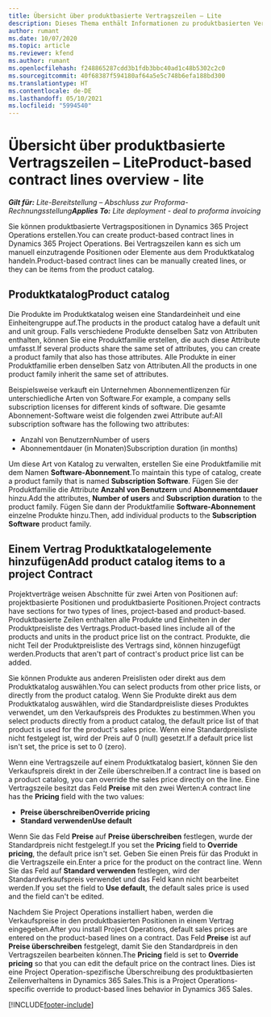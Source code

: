 ```yaml
---
title: Übersicht über produktbasierte Vertragszeilen – Lite
description: Dieses Thema enthält Informationen zu produktbasierten Vertragszeilen.
author: rumant
ms.date: 10/07/2020
ms.topic: article
ms.reviewer: kfend
ms.author: rumant
ms.openlocfilehash: f248865287cdd3b1fdb3bbc40ad1c48b5302c2c0
ms.sourcegitcommit: 40f68387f594180af64a5e5c748b6efa188bd300
ms.translationtype: HT
ms.contentlocale: de-DE
ms.lasthandoff: 05/10/2021
ms.locfileid: "5994540"
---
```

# <a name="product-based-contract-lines-overview---lite"></a><span data-ttu-id="3cb68-103">Übersicht über produktbasierte Vertragszeilen – Lite</span><span class="sxs-lookup"><span data-stu-id="3cb68-103">Product-based contract lines overview - lite</span></span>

<span data-ttu-id="3cb68-104">_**Gilt für:** Lite-Bereitstellung – Abschluss zur Proforma-Rechnungsstellung_</span><span class="sxs-lookup"><span data-stu-id="3cb68-104">_**Applies To:** Lite deployment - deal to proforma invoicing_</span></span>

<span data-ttu-id="3cb68-105">Sie können produktbasierte Vertragspositionen in Dynamics 365 Project Operations erstellen.</span><span class="sxs-lookup"><span data-stu-id="3cb68-105">You can create product-based contract lines in Dynamics 365 Project Operations.</span></span> <span data-ttu-id="3cb68-106">Bei Vertragszeilen kann es sich um manuell einzutragende Positionen oder Elemente aus dem Produktkatalog handeln.</span><span class="sxs-lookup"><span data-stu-id="3cb68-106">Product-based contract lines can be manually created lines, or they can be items from the product catalog.</span></span>

## <a name="product-catalog"></a><span data-ttu-id="3cb68-107">Produktkatalog</span><span class="sxs-lookup"><span data-stu-id="3cb68-107">Product catalog</span></span>

<span data-ttu-id="3cb68-108">Die Produkte im Produktkatalog weisen eine Standardeinheit und eine Einheitengruppe auf.</span><span class="sxs-lookup"><span data-stu-id="3cb68-108">The products in the product catalog have a default unit and unit group.</span></span> <span data-ttu-id="3cb68-109">Falls verschiedene Produkte denselben Satz von Attributen enthalten, können Sie eine Produktfamilie erstellen, die auch diese Attribute umfasst.</span><span class="sxs-lookup"><span data-stu-id="3cb68-109">If several products share the same set of attributes, you can create a product family that also has those attributes.</span></span> <span data-ttu-id="3cb68-110">Alle Produkte in einer Produktfamilie erben denselben Satz von Attributen.</span><span class="sxs-lookup"><span data-stu-id="3cb68-110">All the products in one product family inherit the same set of attributes.</span></span>

<span data-ttu-id="3cb68-111">Beispielsweise verkauft ein Unternehmen Abonnementlizenzen für unterschiedliche Arten von Software.</span><span class="sxs-lookup"><span data-stu-id="3cb68-111">For example, a company sells subscription licenses for different kinds of software.</span></span> <span data-ttu-id="3cb68-112">Die gesamte Abonnement-Software weist die folgenden zwei Attribute auf:</span><span class="sxs-lookup"><span data-stu-id="3cb68-112">All subscription software has the following two attributes:</span></span>

- <span data-ttu-id="3cb68-113">Anzahl von Benutzern</span><span class="sxs-lookup"><span data-stu-id="3cb68-113">Number of users</span></span>
- <span data-ttu-id="3cb68-114">Abonnementdauer (in Monaten)</span><span class="sxs-lookup"><span data-stu-id="3cb68-114">Subscription duration (in months)</span></span>

<span data-ttu-id="3cb68-115">Um diese Art von Katalog zu verwalten, erstellen Sie eine Produktfamilie mit dem Namen **Software-Abonnement**.</span><span class="sxs-lookup"><span data-stu-id="3cb68-115">To maintain this type of catalog, create a product family that is named **Subscription Software**.</span></span> <span data-ttu-id="3cb68-116">Fügen Sie der Produktfamilie die Attribute **Anzahl von Benutzern** und **Abonnementdauer** hinzu.</span><span class="sxs-lookup"><span data-stu-id="3cb68-116">Add the attributes, **Number of users** and **Subscription duration** to the product family.</span></span> <span data-ttu-id="3cb68-117">Fügen Sie dann der Produktfamilie **Software-Abonnement** einzelne Produkte hinzu.</span><span class="sxs-lookup"><span data-stu-id="3cb68-117">Then, add individual products to the **Subscription Software** product family.</span></span>

## <a name="add-product-catalog-items-to-a-project-contract"></a><span data-ttu-id="3cb68-118">Einem Vertrag Produktkatalogelemente hinzufügen</span><span class="sxs-lookup"><span data-stu-id="3cb68-118">Add product catalog items to a project Contract</span></span>

<span data-ttu-id="3cb68-119">Projektverträge weisen Abschnitte für zwei Arten von Positionen auf: projektbasierte Positionen und produktbasierte Positionen.</span><span class="sxs-lookup"><span data-stu-id="3cb68-119">Project contracts have sections for two types of lines, project-based and product-based.</span></span> <span data-ttu-id="3cb68-120">Produktbasierte Zeilen enthalten alle Produkte und Einheiten in der Produktpreisliste des Vertrags.</span><span class="sxs-lookup"><span data-stu-id="3cb68-120">Product-based lines include all of the products and units in the product price list on the contract.</span></span> <span data-ttu-id="3cb68-121">Produkte, die nicht Teil der Produktpreisliste des Vertrags sind, können hinzugefügt werden.</span><span class="sxs-lookup"><span data-stu-id="3cb68-121">Products that aren't part of contract's product price list can be added.</span></span>

<span data-ttu-id="3cb68-122">Sie können Produkte aus anderen Preislisten oder direkt aus dem Produktkatalog auswählen.</span><span class="sxs-lookup"><span data-stu-id="3cb68-122">You can select products from other price lists, or directly from the product catalog.</span></span> <span data-ttu-id="3cb68-123">Wenn Sie Produkte direkt aus dem Produktkatalog auswählen, wird die Standardpreisliste dieses Produktes verwendet, um den Verkaufspreis des Produktes zu bestimmen.</span><span class="sxs-lookup"><span data-stu-id="3cb68-123">When you select products directly from a product catalog, the default price list of that product is used for the product's sales price.</span></span> <span data-ttu-id="3cb68-124">Wenn eine Standardpreisliste nicht festgelegt ist, wird der Preis auf 0 (null) gesetzt.</span><span class="sxs-lookup"><span data-stu-id="3cb68-124">If a default price list isn't set, the price is set to 0 (zero).</span></span>

<span data-ttu-id="3cb68-125">Wenn eine Vertragszeile auf einem Produktkatalog basiert, können Sie den Verkaufspreis direkt in der Zeile überschreiben.</span><span class="sxs-lookup"><span data-stu-id="3cb68-125">If a contract line is based on a product catalog, you can override the sales price directly on the line.</span></span> <span data-ttu-id="3cb68-126">Eine Vertragszeile besitzt das Feld **Preise** mit den zwei Werten:</span><span class="sxs-lookup"><span data-stu-id="3cb68-126">A contract line has the **Pricing** field with the two values:</span></span>

- <span data-ttu-id="3cb68-127">**Preise überschreiben**</span><span class="sxs-lookup"><span data-stu-id="3cb68-127">**Override pricing**</span></span>
- <span data-ttu-id="3cb68-128">**Standard verwenden**</span><span class="sxs-lookup"><span data-stu-id="3cb68-128">**Use default**</span></span>

<span data-ttu-id="3cb68-129">Wenn Sie das Feld **Preise** auf **Preise überschreiben** festlegen, wurde der Standardpreis nicht festgelegt.</span><span class="sxs-lookup"><span data-stu-id="3cb68-129">If you set the **Pricing** field to **Override pricing**, the default price isn't set.</span></span> <span data-ttu-id="3cb68-130">Geben Sie einen Preis für das Produkt in die Vertragszeile ein.</span><span class="sxs-lookup"><span data-stu-id="3cb68-130">Enter a price for the product on the contract line.</span></span> <span data-ttu-id="3cb68-131">Wenn Sie das Feld auf **Standard verwenden** festlegen, wird der Standardverkaufspreis verwendet und das Feld kann nicht bearbeitet werden.</span><span class="sxs-lookup"><span data-stu-id="3cb68-131">If you set the field to **Use default**, the default sales price is used and the field can't be edited.</span></span>

<span data-ttu-id="3cb68-132">Nachdem Sie Project Operations installiert haben, werden die Verkaufspreise in den produktbasierten Positionen in einem Vertrag eingegeben.</span><span class="sxs-lookup"><span data-stu-id="3cb68-132">After you install Project Operations, default sales prices are entered on the product-based lines on a contract.</span></span> <span data-ttu-id="3cb68-133">Das Feld **Preise** ist auf **Preise überschreiben** festgelegt, damit Sie den Standardpreis in den Vertragszeilen bearbeiten können.</span><span class="sxs-lookup"><span data-stu-id="3cb68-133">The **Pricing** field is set to **Override pricing** so that you can edit the default price on the contract lines.</span></span> <span data-ttu-id="3cb68-134">Dies ist eine Project Operation-spezifische Überschreibung des produktbasierten Zeilenverhaltens in Dynamics 365 Sales.</span><span class="sxs-lookup"><span data-stu-id="3cb68-134">This is a Project Operations-specific override to product-based lines behavior in Dynamics 365 Sales.</span></span>


[!INCLUDE[footer-include](../../includes/footer-banner.md)]